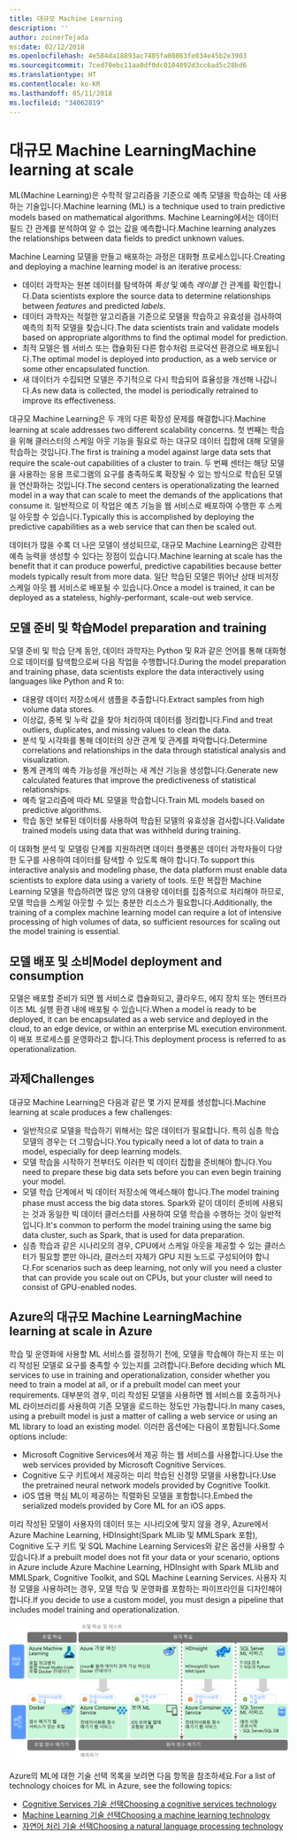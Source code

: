 ```yaml
---
title: 대규모 Machine Learning
description: ''
author: zoinerTejada
ms:date: 02/12/2018
ms.openlocfilehash: 4e584da18893ac7405fa00863fe034e45b2e3903
ms.sourcegitcommit: 7ced70ebc11aa0df0dc0104092d3cc6ad5c28bd6
ms.translationtype: HT
ms.contentlocale: ko-KR
ms.lasthandoff: 05/11/2018
ms.locfileid: "34062819"
---
```

# <a name="machine-learning-at-scale"></a><span data-ttu-id="6b9c7-102">대규모 Machine Learning</span><span class="sxs-lookup"><span data-stu-id="6b9c7-102">Machine learning at scale</span></span>

<span data-ttu-id="6b9c7-103">ML(Machine Learning)은 수학적 알고리즘을 기준으로 예측 모델을 학습하는 데 사용하는 기술입니다.</span><span class="sxs-lookup"><span data-stu-id="6b9c7-103">Machine learning (ML) is a technique used to train predictive models based on mathematical algorithms.</span></span> <span data-ttu-id="6b9c7-104">Machine Learning에서는 데이터 필드 간 관계를 분석하여 알 수 없는 값을 예측합니다.</span><span class="sxs-lookup"><span data-stu-id="6b9c7-104">Machine learning analyzes the relationships between data fields to predict unknown values.</span></span>

<span data-ttu-id="6b9c7-105">Machine Learning 모델을 만들고 배포하는 과정은 대화형 프로세스입니다.</span><span class="sxs-lookup"><span data-stu-id="6b9c7-105">Creating and deploying a machine learning model is an iterative process:</span></span>

* <span data-ttu-id="6b9c7-106">데이터 과학자는 원본 데이터를 탐색하여 *특성* 및 예측 *레이블* 간 관계를 확인합니다.</span><span class="sxs-lookup"><span data-stu-id="6b9c7-106">Data scientists explore the source data to determine relationships between *features* and predicted *labels*.</span></span>
* <span data-ttu-id="6b9c7-107">데이터 과학자는 적절한 알고리즘을 기준으로 모델을 학습하고 유효성을 검사하여 예측의 최적 모델을 찾습니다.</span><span class="sxs-lookup"><span data-stu-id="6b9c7-107">The data scientists train and validate models based on appropriate algorithms to find the optimal model for prediction.</span></span>
* <span data-ttu-id="6b9c7-108">최적 모델은 웹 서비스 또는 캡슐화된 다른 함수처럼 프로덕션 환경으로 배포됩니다.</span><span class="sxs-lookup"><span data-stu-id="6b9c7-108">The optimal model is deployed into production, as a web service or some other encapsulated function.</span></span>
* <span data-ttu-id="6b9c7-109">새 데이터가 수집되면 모델은 주기적으로 다시 학습되어 효율성을 개선해 나갑니다.</span><span class="sxs-lookup"><span data-stu-id="6b9c7-109">As new data is collected, the model is periodically retrained to improve its effectiveness.</span></span>

<span data-ttu-id="6b9c7-110">대규모 Machine Learning은 두 개의 다른 확장성 문제를 해결합니다.</span><span class="sxs-lookup"><span data-stu-id="6b9c7-110">Machine learning at scale addresses two different scalability concerns.</span></span> <span data-ttu-id="6b9c7-111">첫 번째는 학습을 위해 클러스터의 스케일 아웃 기능을 필요로 하는 대규모 데이터 집합에 대해 모델을 학습하는 것입니다.</span><span class="sxs-lookup"><span data-stu-id="6b9c7-111">The first is training a model against large data sets that require the scale-out capabilities of a cluster to train.</span></span> <span data-ttu-id="6b9c7-112">두 번째 센터는 해당 모델을 사용하는 응용 프로그램의 요구를 충족하도록 확장될 수 있는 방식으로 학습된 모델을 연산화하는 것입니다.</span><span class="sxs-lookup"><span data-stu-id="6b9c7-112">The second centers is operationalizating the learned model in a way that can scale to meet the demands of the applications that consume it.</span></span> <span data-ttu-id="6b9c7-113">일반적으로 이 작업은 예츠 기능을 웹 서비스로 배포하여 수행한 후 스케일 아웃할 수 있습니다.</span><span class="sxs-lookup"><span data-stu-id="6b9c7-113">Typically this is accomplished by deploying the predictive capabilities as a web service that can then be scaled out.</span></span>

<span data-ttu-id="6b9c7-114">데이터가 많을 수록 더 나은 모델이 생성되므로, 대규모 Machine Learning은 강력한 예측 능력을 생성할 수 있다는 장점이 있습니다.</span><span class="sxs-lookup"><span data-stu-id="6b9c7-114">Machine learning at scale has the benefit that it can produce powerful, predictive capabilities because better models typically result from more data.</span></span> <span data-ttu-id="6b9c7-115">일단 학습된 모델은 뛰어난 상태 비저장 스케일 아웃 웹 서비스로 배포될 수 있습니다.</span><span class="sxs-lookup"><span data-stu-id="6b9c7-115">Once a model is trained, it can be deployed as a stateless, highly-performant, scale-out web service.</span></span> 

## <a name="model-preparation-and-training"></a><span data-ttu-id="6b9c7-116">모델 준비 및 학습</span><span class="sxs-lookup"><span data-stu-id="6b9c7-116">Model preparation and training</span></span>

<span data-ttu-id="6b9c7-117">모델 준비 및 학습 단계 동안, 데이터 과학자는 Python 및 R과 같은 언어를 통해 대화형으로 데이터를 탐색함으로써 다음 작업을 수행합니다.</span><span class="sxs-lookup"><span data-stu-id="6b9c7-117">During the model preparation and training phase, data scientists explore the data interactively using languages like Python and R to:</span></span>

* <span data-ttu-id="6b9c7-118">대용량 데이터 저장소에서 샘플을 추출합니다.</span><span class="sxs-lookup"><span data-stu-id="6b9c7-118">Extract samples from high volume data stores.</span></span>
* <span data-ttu-id="6b9c7-119">이상값, 중복 및 누락 값을 찾아 처리하여 데이터를 정리합니다.</span><span class="sxs-lookup"><span data-stu-id="6b9c7-119">Find and treat outliers, duplicates, and missing values to clean the data.</span></span>
* <span data-ttu-id="6b9c7-120">분석 및 시각화를 통해 데이터의 상관 관계 및 관계를 파악합니다.</span><span class="sxs-lookup"><span data-stu-id="6b9c7-120">Determine correlations and relationships in the data through statistical analysis and visualization.</span></span>
* <span data-ttu-id="6b9c7-121">통계 관계의 예측 가능성을 개선하는 새 계산 기능을 생성합니다.</span><span class="sxs-lookup"><span data-stu-id="6b9c7-121">Generate new calculated features that improve the predictiveness of statistical relationships.</span></span>
* <span data-ttu-id="6b9c7-122">예측 알고리즘에 따라 ML 모델을 학습합니다.</span><span class="sxs-lookup"><span data-stu-id="6b9c7-122">Train ML models based on predictive algorithms.</span></span>
* <span data-ttu-id="6b9c7-123">학습 동안 보류된 데이터를 사용하여 학습된 모델의 유효성을 검사합니다.</span><span class="sxs-lookup"><span data-stu-id="6b9c7-123">Validate trained models using data that was withheld during training.</span></span>

<span data-ttu-id="6b9c7-124">이 대화형 분석 및 모델링 단계를 지원하려면 데이터 플랫폼은 데이터 과학자들이 다양한 도구를 사용하여 데이터를 탐색할 수 있도록 해야 합니다.</span><span class="sxs-lookup"><span data-stu-id="6b9c7-124">To support this interactive analysis and modeling phase, the data platform must enable data scientists to explore data using a variety of tools.</span></span> <span data-ttu-id="6b9c7-125">또한 복잡한 Machine Learning 모델을 학습하려면 많은 양의 대용량 데이터를 집중적으로 처리해야 하므로, 모델 학습을 스케일 아웃할 수 있는 충분한 리소스가 필요합니다.</span><span class="sxs-lookup"><span data-stu-id="6b9c7-125">Additionally, the training of a complex machine learning model can require a lot of intensive processing of high volumes of data, so sufficient resources for scaling out the model training is essential.</span></span>

## <a name="model-deployment-and-consumption"></a><span data-ttu-id="6b9c7-126">모델 배포 및 소비</span><span class="sxs-lookup"><span data-stu-id="6b9c7-126">Model deployment and consumption</span></span>

<span data-ttu-id="6b9c7-127">모델은 배포할 준비가 되면 웹 서비스로 캡슐화되고, 클라우드, 에지 장치 또는 엔터프라이즈 ML 실행 환경 내에 배포될 수 있습니다.</span><span class="sxs-lookup"><span data-stu-id="6b9c7-127">When a model is ready to be deployed, it can be encapsulated as a web service and deployed in the cloud, to an edge device, or within an enterprise ML execution environment.</span></span> <span data-ttu-id="6b9c7-128">이 배포 프로세스를 운영화라고 합니다.</span><span class="sxs-lookup"><span data-stu-id="6b9c7-128">This deployment process is referred to as operationalization.</span></span>

## <a name="challenges"></a><span data-ttu-id="6b9c7-129">과제</span><span class="sxs-lookup"><span data-stu-id="6b9c7-129">Challenges</span></span>

<span data-ttu-id="6b9c7-130">대규모 Machine Learning은 다음과 같은 몇 가지 문제를 생성합니다.</span><span class="sxs-lookup"><span data-stu-id="6b9c7-130">Machine learning at scale produces a few challenges:</span></span>

- <span data-ttu-id="6b9c7-131">일반적으로 모델을 학습하기 위해서는 많은 데이터가 필요합니다. 특히 심층 학습 모델의 경우는 더 그렇습니다.</span><span class="sxs-lookup"><span data-stu-id="6b9c7-131">You typically need a lot of data to train a model, especially for deep learning models.</span></span>
- <span data-ttu-id="6b9c7-132">모델 학습을 시작하기 전부터도 이러한 빅 데이터 집합을 준비해야 합니다.</span><span class="sxs-lookup"><span data-stu-id="6b9c7-132">You need to prepare these big data sets before you can even begin training your model.</span></span>
- <span data-ttu-id="6b9c7-133">모델 학습 단계에서 빅 데이터 저장소에 액세스해야 합니다.</span><span class="sxs-lookup"><span data-stu-id="6b9c7-133">The model training phase must access the big data stores.</span></span> <span data-ttu-id="6b9c7-134">Spark와 같이 데이터 준비에 사용되는 것과 동일한 빅 데이터 클러스터를 사용하여 모델 학습을 수행하는 것이 일반적입니다.</span><span class="sxs-lookup"><span data-stu-id="6b9c7-134">It's common to perform the model training using the same big data cluster, such as Spark, that is used for data preparation.</span></span> 
- <span data-ttu-id="6b9c7-135">심층 학습과 같은 시나리오의 경우, CPU에서 스케일 아웃을 제공할 수 있는 클러스터가 필요할 뿐만 아니라, 클러스터 자체가 GPU 지원 노드로 구성되어야 합니다.</span><span class="sxs-lookup"><span data-stu-id="6b9c7-135">For scenarios such as deep learning, not only will you need a cluster that can provide you scale out on CPUs, but your cluster will need to consist of GPU-enabled nodes.</span></span>

## <a name="machine-learning-at-scale-in-azure"></a><span data-ttu-id="6b9c7-136">Azure의 대규모 Machine Learning</span><span class="sxs-lookup"><span data-stu-id="6b9c7-136">Machine learning at scale in Azure</span></span>

<span data-ttu-id="6b9c7-137">학습 및 운영화에 사용할 ML 서비스를 결정하기 전에, 모델을 학습해야 하는지 또는 미리 작성된 모델로 요구를 충족할 수 있는지를 고려합니다.</span><span class="sxs-lookup"><span data-stu-id="6b9c7-137">Before deciding which ML services to use in training and operationalization, consider whether you need to train a model at all, or if a prebuilt model can meet your requirements.</span></span> <span data-ttu-id="6b9c7-138">대부분의 경우, 미리 작성된 모델을 사용하면 웹 서비스를 호출하거나 ML 라이브러리를 사용하여 기존 모델을 로드하는 정도만 가능합니다.</span><span class="sxs-lookup"><span data-stu-id="6b9c7-138">In many cases, using a prebuilt model is just a matter of calling a web service or using an ML library to load an existing model.</span></span> <span data-ttu-id="6b9c7-139">이러한 옵션에는 다음이 포함됩니다.</span><span class="sxs-lookup"><span data-stu-id="6b9c7-139">Some options include:</span></span> 

- <span data-ttu-id="6b9c7-140">Microsoft Cognitive Services에서 제공 하는 웹 서비스를 사용합니다.</span><span class="sxs-lookup"><span data-stu-id="6b9c7-140">Use the web services provided by Microsoft Cognitive Services.</span></span>
- <span data-ttu-id="6b9c7-141">Cognitive 도구 키트에서 제공하는 미리 학습된 신경망 모델을 사용합니다.</span><span class="sxs-lookup"><span data-stu-id="6b9c7-141">Use the pretrained neural network models provided by Cognitive Toolkit.</span></span>
- <span data-ttu-id="6b9c7-142">iOS 앱용 핵심 ML이 제공하는 직렬화된 모델을 포함합니다.</span><span class="sxs-lookup"><span data-stu-id="6b9c7-142">Embed the serialized models provided by Core ML for an iOS apps.</span></span> 

<span data-ttu-id="6b9c7-143">미리 작성된 모델이 사용자의 데이터 또는 시나리오에 맞지 않을 경우, Azure에서 Azure Machine Learning, HDInsight(Spark MLlib 및 MMLSpark 포함), Cognitive 도구 키트 및 SQL Machine Learning Services와 같은 옵션을 사용할 수 있습니다.</span><span class="sxs-lookup"><span data-stu-id="6b9c7-143">If a prebuilt model does not fit your data or your scenario, options in Azure include Azure Machine Learning, HDInsight with Spark MLlib and MMLSpark, Cognitive Toolkit, and SQL Machine Learning Services.</span></span> <span data-ttu-id="6b9c7-144">사용자 지정 모델을 사용하려는 경우, 모델 학습 및 운영화를 포함하는 파이프라인을 디자인해야 합니다.</span><span class="sxs-lookup"><span data-stu-id="6b9c7-144">If you decide to use a custom model, you must design a pipeline that includes model training and operationalization.</span></span> 

![Azure의 모델 옵션](./images/machine-learning-model-training-and-deployment.png)

<span data-ttu-id="6b9c7-146">Azure의 ML에 대한 기술 선택 목록을 보려면 다음 항목을 참조하세요.</span><span class="sxs-lookup"><span data-stu-id="6b9c7-146">For a list of technology choices for ML in Azure, see the following topics:</span></span>

- [<span data-ttu-id="6b9c7-147">Cognitive Services 기술 선택</span><span class="sxs-lookup"><span data-stu-id="6b9c7-147">Choosing a cognitive services technology</span></span>](../technology-choices/cognitive-services.md)
- [<span data-ttu-id="6b9c7-148">Machine Learning 기술 선택</span><span class="sxs-lookup"><span data-stu-id="6b9c7-148">Choosing a machine learning technology</span></span>](../technology-choices/data-science-and-machine-learning.md)
- [<span data-ttu-id="6b9c7-149">자연어 처리 기술 선택</span><span class="sxs-lookup"><span data-stu-id="6b9c7-149">Choosing a natural language processing technology</span></span>](../technology-choices/natural-language-processing.md)
